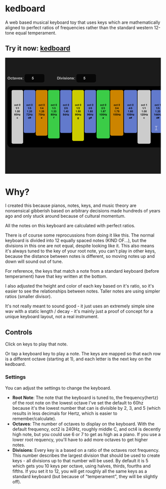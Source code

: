 # kedboard

A web based musical keyboard toy that uses keys which are mathematically aligned to perfect ratios of frequencies rather than the standard western 12-tone equal temperament. 

## Try it now: [kedboard](https://skeddles.github.io/kedboard/)

![example image](./image.png)

# Why?

I created this because pianos, notes, keys, and music theory are nonsensical gibberish based on arbitrary decisions made hundreds of years ago and only stuck around because of cultural momentum.

All the notes on this keyboard are calculated with perfect ratios.

There is of course some reprocussions from doing it like this. The normal keyboard is divided into 12 equally spaced notes (KIND OF...), but the divisions in this one are not equal, despite looking like it. This also means it's always tuned to the key of your root note, you can't play in other keys, because the distance between notes is different, so moving notes up and down will sound out of tune.

For reference, the keys that match a note from a standard keyboard (before temperament) have that key written at the bottom.

I also adjusted the height and color of each key based on it's ratio, so it's easier to see the relationships between notes. Taller notes are using simpler ratios (smaller divisor).

It's not really meant to sound good - it just uses an extremely simple sine wav with a static length / decay - it's mainly just a proof of concept for a unique keyboard layout, not a real instrument.

## Controls 

Click on keys to play that note.

Or tap a keyboard key to play a note. The keys are mapped so that each row is a different octave (starting at 1), and each letter is the next key on the kedboard.

### Settings

You can adjust the settings to change the keyboard. 
- **Root Note**: The note that the keyboard is tuned to, the frequency(hertz) of the root note on the lowest octave I've set the default to 60hz because it's the lowest number that can is divisible by 2, 3, and 5 (which results in less decimals for Hertz, which is easier to remember/calculate).
- **Octaves**: The number of octaves to display on the keyboard. With the default frequency, oct2 is 240Hz, roughly middle C, and oct4 is decently high note, but you could use 6 or 7 to get as high as a piano. If you use a lower root requency, you'll have to add more octaves to get higher notes.
- **Divisions**: Every key is a based on a ratio of the octaves root frequency. This number describes the largest division that should be used to create keys - all divisions up to that number will be used. By default it is 5 which gets you 10 keys per octave, using halves, thirds, fourths and fifths. If you set it to 12, you will get roughly all the same keys as a standard keyboard (but because of "temperament", they will be slightly off).